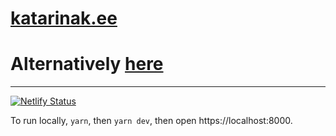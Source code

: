 # [katarinak.ee](https://katarinak.ee/)
# Alternatively [here](https://molten-ruler-248112.web.app/) 
---
[![Netlify Status](https://api.netlify.com/api/v1/badges/dc361626-8025-42ce-a488-a0319b054770/deploy-status)](https://app.netlify.com/sites/priceless-fermat-3dc6e4/deploys)

To run locally, `yarn`, then `yarn dev`, then open https://localhost:8000.
